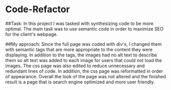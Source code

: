 # Code-Refactor

##Task:
In this project I was tasked with synthesizing code to be more optimal. The main task was to use semantic code in order to
maximize SEO for the client's webpage.

##My approach:
Since the full page was coded with div's, I changed them with semantic tags that are more appropriate to the content they were displaying. In addition to the tags, the images had no alt text to describe them so alt text was added to each image for users that could not load the images. The css page was also edited to reduce unnecessary and redundant lines of code. In addition, the css page was reformatted in order of appearance. Overall the look of the page was not altered and the finished result is a page that is search engine optimized and more user friendly.

